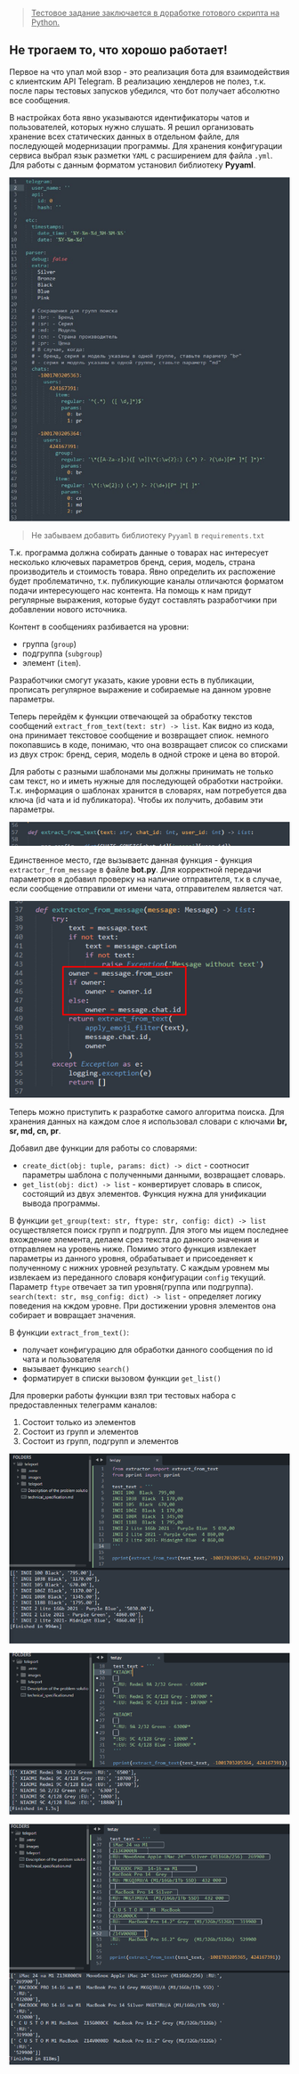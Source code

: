 ><ins>Тестовое задание заключается в доработке готового скрипта на Python.
</ins>

## Не трогаем то, что хорошо работает!

Первое на что упал мой взор - это реализация бота для взаимодействия с клиентским API Telegram. В реализацию хендлеров
не полез, т.к. после пары тестовых запусков убедился, что бот получает абсолютно все сообщения.

В настройках бота явно указываются идентификаторы чатов и пользователей, которых нужно слушать. Я решил организовать
хранение всех статических данных в отдельном файле, для последующей модернизации программы. Для хранения конфигурации
сервиса выбрал язык разметки `YAML` с расширением для файла `.yml`. Для работы с данным форматом установил библиотеку 
**Pyyaml**.

![Файл конфигурации](./images/settimgs_yaml.png)

> Не забываем добавить библиотеку `Pyyaml` в `requirements.txt`

Т.к. программа должна собирать данные о товарах нас интересует несколько ключевых параметров бренд, серия, модель,
страна производитель и стоимость товара. Явно определить их распожение будет проблематично, т.к. публикующие каналы
отличаются форматом подачи интересующего нас контента. На помощь к нам придут регулярные выражения, которые будут
составлять разработчики при добавлении нового источника.

Контент в сообщениях разбивается на уровни:
- группа (`group`)
- подгруппа (`subgroup`)
- элемент (`item`).

Разработчики смогут указать, какие уровни есть в публикации, прописать регулярное выражение и собираемые на данном
уровне параметры.

Теперь перейдём к функции отвечающей за обработку текстов сообщений `extract_from_text(text: str) -> list`.
Как видно из кода, она принимает текстовое сообщение и возвращает спиок. немного покопавшись в коде, понимаю, что она
возвращает список со списками из двух строк: бренд, серия, модель в одной строке и цена во второй.

Для работы с разными шаблонами мы должны принимать не только сам текст, но и иметь нужные для последующей обработки
настройки. Т.к. информация о шаблонах хранится в словарях, нам потребуется два ключа (id чата и id публикатора). Чтобы
их получить, добавим эти параметры.

![](./images/add_params.png)

Единственное место, где вызываетс данная функция - функция `extractor_from_message` в файле **bot.py**. Для корректной
передачи параметров я добавил проверку на наличие отправителя, т.к в случае, если сообщение отправили от имени чата,
отправителем является чат.

![](./images/bot_screen.png)

Теперь можно приступить к разработке самого алгоритма поиска.
Для хранения данных на каждом слое я использовал словари с ключами **br, sr, md, cn, pr**.

Добавил две функции для работы со словарями:
- `create_dict(obj: tuple, params: dict) -> dict` - соотносит параметры шаблона с полученными данными, возвращает словарь.
- `get_list(obj: dict) -> list` - конвертирует словарь в список, состоящий из двух элементов. Функция нужна для
унификации вывода программы.


В функции `get_group(text: str, ftype: str, config: dict) -> list` осуществляется поиск групп и подгрупп. Для этого мы ищем
последнее вхождение элемента, делаем срез текста до данного значения и отправляем на уровень ниже. Помимо этого функция 
извлекает параметры из данного уровня, обрабатывает и присоеденяет к полученному с нижних уровней результату. С каждым
уровнем мы извлекаем из переданного словаря конфигурации `config` текущий. Параметр `ftype` отвечает за тип уровня(группа
или подгруппа).
`search(text: str, msg_config: dict) -> list` - определяет логику поведения на кждом уровне. При достижении уровня
элементов она собирает и вовращает значения.

В функции `extract_from_text()`:
- получает конфигурацию для обработки данного сообщения по id чата и пользователя
- вызывает функцию `search()`
- форматирует в списки вызовом функции `get_list()`

Для проверки работы функции взял три тестовых набора с предоставленных телеграмм каналов:
1. Состоит только из элементов
2. Состоит из групп и элементов
3. Состоит из групп, подгрупп и элементов

![](./images/test_1.png)

![](./images/test_2.png)

![](./images/test_3.png)
